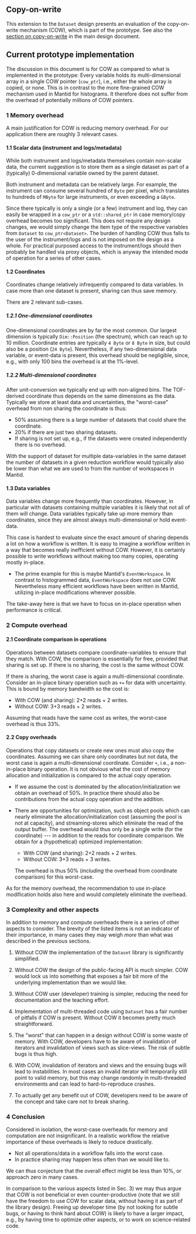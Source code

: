 ## Copy-on-write

This extension to the `Dataset` design presents an evaluation of the copy-on-write mechanism (COW), which is part of the prototype.
See also the [section on copy-on-write](design.md#copy-on-write-mechanism) in the main design document.

## Current prototype implementation

The discussion in this document is for COW as compared to what is implemented in the prototype:
Every variable holds its multi-dimensional array in a single COW pointer (`cow_ptr`), i.e., either the whole array is copied, or none.
This is in contrast to the more fine-grained COW mechanism used in Mantid for histograms.
It therefore does not suffer from the overhead of potentially millions of COW pointers.

### 1 Memory overhead

A main justification for COW is reducing memory overhead.
For our application there are roughly 3 relevant cases.

#### 1.1 Scalar data (instrument and logs/metadata)

While both instrument and logs/metadata themselves contain non-scalar data, the current suggestion is to store them as a single dataset as part of a (typically) 0-dimensional variable owned by the parent dataset.

Both instrument and metadata can be relatively large.
For example, the instrument can consume several hundred of `Byte` per pixel, which translates to hundreds of `MByte` for large instruments, or even exceeding a `GByte`.

Since there typically is only a single (or a few) instrument and log, they can easily be wrapped in a `cow_ptr` or a `std::shared_ptr` in case memory/copy overhead becomes too significant.
This does not require any design changes, we would simply change the item type of the respective variables from `Dataset` to `cow_ptr<Dataset>`.
The burden of handling COW thus falls to the user of the instrument/logs and is not imposed on the design as a whole.
For practical purposed access to the instrument/logs should then probably be handled via proxy objects, which is anyway the intended mode of operation for a series of other cases.

#### 1.2 Coordinates

Coordinates change relatively infrequently compared to data variables.
In case more than one dataset is present, sharing can thus save memory.

There are 2 relevant sub-cases.

##### 1.2.1 One-dimensional coordinates

One-dimensional coordinates are by far the most common.
Our largest dimension is typically `Dim::Position` (the spectrum), which can reach up to 10 million.
Coordinate entries are typically `4 Byte` or `8 Byte` in size, but could also be a position (`24 Byte`).
Nevertheless, if any two-dimensional data variable, or event-data is present, this overhead should be negligible, since, e.g., with only 100 bins the overhead is at the 1%-level.

##### 1.2.2 Multi-dimensional coordinates

After unit-conversion we typically end up with non-aligned bins.
The TOF-derived coordinate thus depends on the same dimensions as the data.
Typically we store at least data and uncertainties, the "worst-case" overhead from non sharing the coordinate is thus:

- 50% assuming there is a large number of datasets that could share the coordinate.
- 20% if there are just two sharing datasets.
- If sharing is not set up, e.g., if the datasets were created independently there is no overhead.

With the support of dataset for multiple data-variables in the same dataset the number of datasets in a given reduction workflow would typically also be lower than what we are used to from the number of workspaces in Mantid.

#### 1.3 Data variables

Data variables change more frequently than coordinates.
However, in particular with datasets containing multiple variables it is likely that not all of them will change.
Data variables typically take up more memory than coordinates, since they are almost always multi-dimensional or hold event-data.

This case is hardest to evaluate since the exact amount of sharing depends a lot on how a workflow is written.
It is easy to imagine a workflow written in a way that becomes really inefficient without COW.
However, it is certainly possible to write workflows without making too many copies, operating mostly in-place.

- The prime example for this is maybe Mantid's `EventWorkspace`.
  In contrast to histogrammed data, `EventWorkspace` does not use COW.
  Nevertheless many efficient workflows have been written in Mantid, utilizing in-place modifications wherever possible.

The take-away here is that we have to focus on in-place operation when performance is critical.


### 2 Compute overhead

#### 2.1 Coordinate comparison in operations

Operations between datasets compare coordinate-variables to ensure that they match.
With COW, the comparison is essentially for free, provided that sharing is set up.
If there is no sharing, the cost is the same without COW.

If there is sharing, the worst case is again a multi-dimensional coordinate.
Consider an in-place binary operation such as `+=` for data with uncertainty.
This is bound by memory bandwidth so the cost is:

- With COW (and sharing): 2+2 reads + 2 writes.
- Without COW: 3+3 reads + 2 writes.

Assuming that reads have the same cost as writes, the worst-case overhead is thus 33%.

#### 2.2 Copy overheads

Operations that copy datasets or create new ones must also copy the coordinates.
Assuming we can share only coordinates but not data, the worst case is again a multi-dimensional coordinate.
Consider `+`, i.e., a non-in-place binary operation.
It is not obvious what the cost of memory allocation and initialization is compared to the actual copy operation.

- If we assume the cost is dominated by the allocation/initialization we obtain an overhead of 50%.
  In practice there should also be contributions from the actual copy operation and the addition.
- There are opportunities for optimization, such as object pools which can nearly eliminate the allocation/initialization cost (assuming the pool is not at capacity), and streaming-stores which eliminate the read of the output buffer.
  The overhead would thus only be a single write (for the coordinate) --- in addition to the reads for coordinate comparison.
  We obtain for a (hypothetical) optimized implementation:

  - With COW (and sharing): 2+2 reads + 2 writes.
  - Without COW: 3+3 reads + 3 writes.

  The overhead is thus 50% (*including* the overhead from coordinate comparison) for this worst-case.

As for the memory overhead, the recommendation to use in-place modification holds also here and would completely eliminate the overhead.


### 3 Complexity and other aspects

In addition to memory and compute overheads there is a series of other aspects to consider.
The brevity of the listed items is not an indicator of their importance, in many cases they may weigh *more* than what was described in the previous sections.

1. Without COW the implementation of the `Dataset` library is significantly simplified.

1. Without COW the design of the public-facing API is much simpler.
   COW would lock us into something that exposes a fair bit more of the underlying implementation than we would like.

1. Without COW user (developer) training is simpler, reducing the need for documentation and the teaching effort.

1. Implementation of multi-threaded code using `Dataset` has a fair number of pitfalls if COW is present.
   Without COW it becomes pretty much straightforward.

1. The "worst" that can happen in a design without COW is some waste of memory.
   With COW, developers have to be aware of invalidation of iterators and invalidation of views such as slice-views.
   The risk of subtle bugs is thus high.

1. With COW, invalidation of iterators and views and the ensuing bugs will lead to instabilities.
   In most cases an invalid iterator will temporarily still point to valid memory, but this may change randomly in multi-threaded environments and can lead to hard-to-reproduce crashes.

1. To actually get any benefit out of COW, developers need to be aware of the concept and take care not to break sharing.


### 4 Conclusion

Considered in isolation, the worst-case overheads for memory and computation are not insignificant.
In a realistic workflow the relative importance of these overheads is likely to reduce drastically.

- Not all operations/data in a workflow falls into the worst case.
- In practice sharing may happen less often than we would like to.

We can thus conjecture that the overall effect might be less than 10%, or approach zero in many cases.

In comparison to the various aspects listed in Sec. 3) we may thus argue that COW is not beneficial or even counter-productive (note that we still have the freedom to use COW for scalar data, without having it as part of the library design).
Freeing up developer time (by not looking for subtle bugs, or having to think hard about COW) is likely to have a larger impact, e.g., by having time to optimize other aspects, or to work on science-related code.
